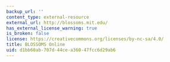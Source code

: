 ```yaml
---
backup_url: ''
content_type: external-resource
external_url: http://blossoms.mit.edu/
has_external_license_warning: true
is_broken: false
license: https://creativecommons.org/licenses/by-nc-sa/4.0/
title: BLOSSOMS Online
uid: d1bb60ab-707d-44ce-a360-47fcc6d29ab6
---
```

